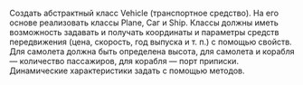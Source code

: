 Создать абстрактный класс Vehicle (транспортное средство). На его основе реализовать классы Plane, Саг и Ship. Классы должны иметь 
возможность задавать и получать координаты и параметры средств передвижения (цена, скорость, год выпуска и т. п.) с помощью свойств. 
Для самолета должна быть определена высота, для самолета и корабля — количество пассажиров, для корабля — порт приписки. 
Динамические характеристики задать с помощью методов. 
